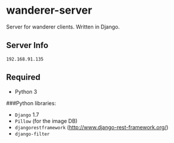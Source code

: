 # wanderer-server
Server for wanderer clients. Written in Django.
## Server Info
`192.168.91.135`

## Required
* Python 3

###Python libraries:
* `Django` 1.7
* `Pillow` (for the image DB)
* `djangorestframework` (http://www.django-rest-framework.org/)
* `django-filter`
